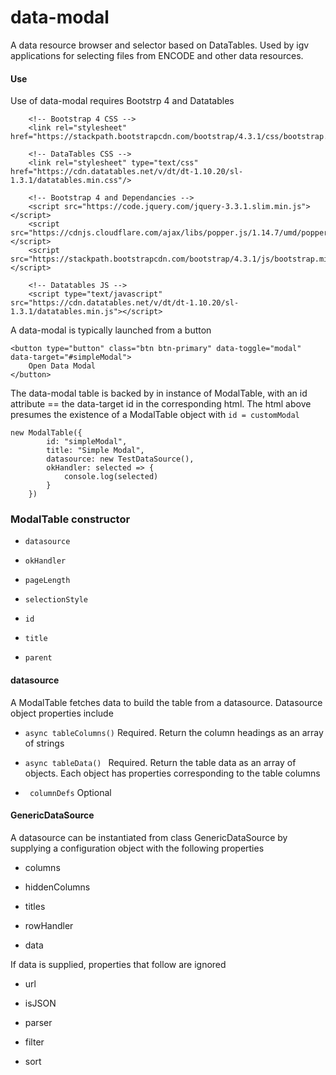 # data-modal
A data resource browser and selector based on DataTables.  Used by igv applications for selecting files from ENCODE and other data resources.

#### Use

Use of data-modal requires Bootstrp 4 and Datatables

```
    <!-- Bootstrap 4 CSS -->
    <link rel="stylesheet" href="https://stackpath.bootstrapcdn.com/bootstrap/4.3.1/css/bootstrap.min.css">

    <!-- DataTables CSS -->
    <link rel="stylesheet" type="text/css" href="https://cdn.datatables.net/v/dt/dt-1.10.20/sl-1.3.1/datatables.min.css"/>

    <!-- Bootstrap 4 and Dependancies -->
    <script src="https://code.jquery.com/jquery-3.3.1.slim.min.js"></script>
    <script src="https://cdnjs.cloudflare.com/ajax/libs/popper.js/1.14.7/umd/popper.min.js"></script>
    <script src="https://stackpath.bootstrapcdn.com/bootstrap/4.3.1/js/bootstrap.min.js"></script>

    <!-- Datatables JS -->
    <script type="text/javascript" src="https://cdn.datatables.net/v/dt/dt-1.10.20/sl-1.3.1/datatables.min.js"></script>
```

A data-modal is typically launched from a button

```
<button type="button" class="btn btn-primary" data-toggle="modal" data-target="#simpleModal">
    Open Data Modal
</button>
```

The data-modal table is backed by in instance of ModalTable,  with an id attribute == the data-target id in the corresponding html.   The html above presumes the existence of a ModalTable object with ```id = customModal```

```
new ModalTable({
        id: "simpleModal",
        title: "Simple Modal",
        datasource: new TestDataSource(),
        okHandler: selected => {
            console.log(selected)
        }
    })
```

### ModalTable constructor

* ```datasource```

* ```okHandler```

* ```pageLength```

* ```selectionStyle```

* ```id```

* ```title```

* ```parent``` 

#### datasource

A ModalTable fetches data to build the table from a datasource.  Datasource object properties include 

* ``` async tableColumns() ```  Required.  Return the column headings as an array of strings

* ``` async tableData()  ```  Required. Return the table data as an array of objects.  Each object has properties corresponding to the table columns

* ``` columnDefs```   Optional

#### GenericDataSource

A datasource can be instantiated from class GenericDataSource by supplying a configuration object with the following properties

* columns

* hiddenColumns 

* titles

* rowHandler

* data

If data is supplied, properties that follow are ignored

* url

* isJSON

* parser

* filter

* sort






